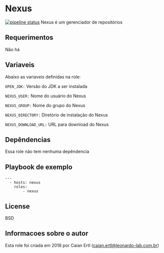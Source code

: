 Nexus
================================================================================
[![pipeline status](https://git.tray.net.br/infra/sre/iac-ansible/roles/nexus/badges/master/pipeline.svg)](https://git.tray.net.br/infra/sre/iac-ansible/roles/nexus/commits/master)
Nexus é um gerenciador de repositórios

Requerimentos
--------------------------------------------------------------------------------
Não há

Variaveis
--------------------------------------------------------------------------------
Abaixo as variaveis definidas na role:

`OPEN_JDK:` Versão do JDK a ser instalada

`NEXUS_USER:` Nome do usuário do Nexus

`NEXUS_GROUP:` Nome do grupo do Nexus

`NEXUS_DIRECTORY:` Diretório de instalação do Nexus

`NEXUS_DOWNLOAD_URL:` URL para download do Nexus

Depêndencias
--------------------------------------------------------------------------------
Essa role não tem nenhuma depêndencia

Playbook de exemplo
--------------------------------------------------------------------------------
    ---
      - hosts: nexus
        roles:
            - nexus

License
--------------------------------------------------------------------------
BSD

Informacoes sobre o autor
--------------------------------------------------------------------------
Esta role foi criada em 2018 por Caian Ertl (caian.ertl@leonardo-lab.com.br)
